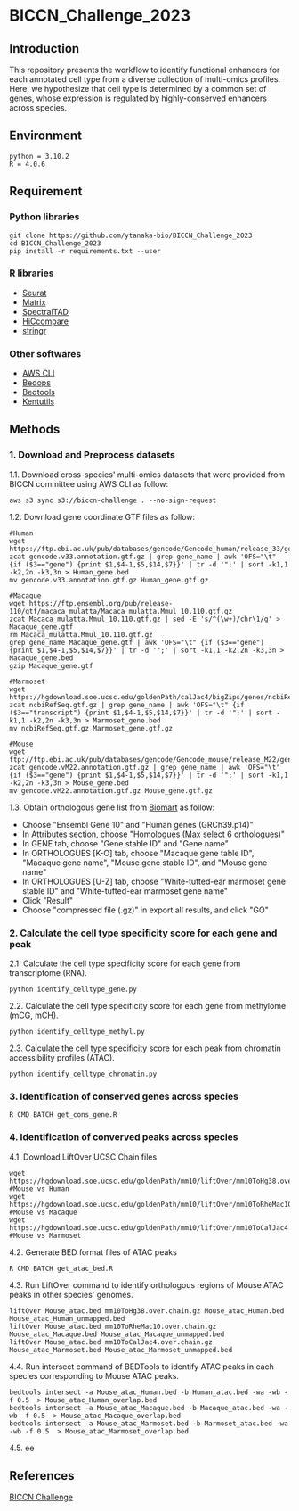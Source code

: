 # BICCN_Challenge_2023
## Introduction
This repository presents the workflow to identify functional enhancers for each annotated cell type from a diverse collection of multi-omics profiles. Here, we hypothesize that cell type is determined by a common set of genes, whose expression is regulated by highly-conserved enhancers across species. 

## Environment
```{r eval=FALSE}
python = 3.10.2
R = 4.0.6
```
## Requirement
### Python libraries
```{r eval=FALSE}
git clone https://github.com/ytanaka-bio/BICCN_Challenge_2023
cd BICCN_Challenge_2023
pip install -r requirements.txt --user
```
### R libraries
- [Seurat](https://satijalab.org/seurat/)
- [Matrix](https://cran.r-project.org/web/packages/Matrix/index.html)
- [SpectralTAD](https://bioconductor.org/packages/release/bioc/html/SpectralTAD.html)
- [HiCcompare](https://www.bioconductor.org/packages/release/bioc/html/HiCcompare.html)
- [stringr](https://cran.r-project.org/web/packages/stringr/vignettes/stringr.html)

### Other softwares
- [AWS CLI](https://aws.amazon.com/jp/cli/)
- [Bedops](https://bedops.readthedocs.io/)
- [Bedtools](https://bedtools.readthedocs.io/en/latest/)
- [Kentutils](https://hgdownload.soe.ucsc.edu/downloads.html#utilities_downloads)

## Methods
### 1. Download and Preprocess datasets
1.1. Download cross-species' multi-omics datasets that were provided from BICCN committee using AWS CLI as follow:
```{r eval=FALSE}
aws s3 sync s3://biccn-challenge . --no-sign-request
```

1.2. Download gene coordinate GTF files as follow:
```{r eval=FALSE}
#Human
wget https://ftp.ebi.ac.uk/pub/databases/gencode/Gencode_human/release_33/gencode.v33.annotation.gtf.gz
zcat gencode.v33.annotation.gtf.gz | grep gene_name | awk 'OFS="\t" {if ($3=="gene") {print $1,$4-1,$5,$14,$7}}' | tr -d '";' | sort -k1,1 -k2,2n -k3,3n > Human_gene.bed
mv gencode.v33.annotation.gtf.gz Human_gene.gtf.gz

#Macaque
wget https://ftp.ensembl.org/pub/release-110/gtf/macaca_mulatta/Macaca_mulatta.Mmul_10.110.gtf.gz
zcat Macaca_mulatta.Mmul_10.110.gtf.gz | sed -E 's/^(\w+)/chr\1/g' > Macaque_gene.gtf
rm Macaca_mulatta.Mmul_10.110.gtf.gz
grep gene_name Macaque_gene.gtf | awk 'OFS="\t" {if ($3=="gene") {print $1,$4-1,$5,$14,$7}}' | tr -d '";' | sort -k1,1 -k2,2n -k3,3n > Macaque_gene.bed
gzip Macaque_gene.gtf 

#Marmoset
wget https://hgdownload.soe.ucsc.edu/goldenPath/calJac4/bigZips/genes/ncbiRefSeq.gtf.gz
zcat ncbiRefSeq.gtf.gz | grep gene_name | awk 'OFS="\t" {if ($3=="transcript") {print $1,$4-1,$5,$14,$7}}' | tr -d '";' | sort -k1,1 -k2,2n -k3,3n > Marmoset_gene.bed
mv ncbiRefSeq.gtf.gz Marmoset_gene.gtf.gz

#Mouse
wget ftp://ftp.ebi.ac.uk/pub/databases/gencode/Gencode_mouse/release_M22/gencode.vM22.annotation.gtf.gz
zcat gencode.vM22.annotation.gtf.gz | grep gene_name | awk 'OFS="\t" {if ($3=="gene") {print $1,$4-1,$5,$14,$7}}' | tr -d '";' | sort -k1,1 -k2,2n -k3,3n > Mouse_gene.bed
mv gencode.vM22.annotation.gtf.gz Mouse_gene.gtf.gz
```

1.3. Obtain orthologous gene list from [Biomart](http://useast.ensembl.org/biomart/martview) as follow:
- Choose "Ensembl Gene 10" and "Human genes (GRCh39.p14)"
- In Attributes section, choose "Homologues (Max select 6 orthologues)"
- In GENE tab, choose "Gene stable ID" and "Gene name"
- In ORTHOLOGUES [K-O] tab, choose "Macaque gene table ID", "Macaque gene name", "Mouse gene stable ID", and "Mouse gene name"
- In ORTHOLOGUES [U-Z] tab, choose "White-tufted-ear marmoset gene stable ID" and "White-tufted-ear marmoset gene name"
- Click "Result"
- Choose "compressed file (.gz)" in export all results, and click "GO"

### 2. Calculate the cell type specificity score for each gene and peak
2.1. Calculate the cell type specificity score for each gene from transcriptome (RNA).
```{r eval=FALSE}
python identify_celltype_gene.py
```
2.2. Calculate the cell type specificity score for each gene from methylome (mCG, mCH).
```{r eval=FALSE}
python identify_celltype_methyl.py
```
2.3. Calculate the cell type specificity score for each peak from chromatin accessibility profiles (ATAC).
```{r eval=FALSE}
python identify_celltype_chromatin.py
```
### 3. Identification of conserved genes across species
```{r eval=FALSE}
R CMD BATCH get_cons_gene.R
```

### 4. Identification of converved peaks across species
4.1. Download LiftOver UCSC Chain files
```{r eval=FALSE}
wget https://hgdownload.soe.ucsc.edu/goldenPath/mm10/liftOver/mm10ToHg38.over.chain.gz       #Mouse vs Human
wget https://hgdownload.soe.ucsc.edu/goldenPath/mm10/liftOver/mm10ToRheMac10.over.chain.gz   #Mouse vs Macaque
wget https://hgdownload.soe.ucsc.edu/goldenPath/mm10/liftOver/mm10ToCalJac4.over.chain.gz    #Mouse vs Marmoset
```
4.2. Generate BED format files of ATAC peaks
```{r eval=FALSE}
R CMD BATCH get_atac_bed.R
```
4.3. Run LiftOver command to identify orthologous regions of Mouse ATAC peaks in other species' genomes.
```{r eval=FALSE}
liftOver Mouse_atac.bed mm10ToHg38.over.chain.gz Mouse_atac_Human.bed Mouse_atac_Human_unmapped.bed
liftOver Mouse_atac.bed mm10ToRheMac10.over.chain.gz Mouse_atac_Macaque.bed Mouse_atac_Macaque_unmapped.bed
liftOver Mouse_atac.bed mm10ToCalJac4.over.chain.gz Mouse_atac_Marmoset.bed Mouse_atac_Marmoset_unmapped.bed
```
4.4. Run intersect command of BEDTools to identify ATAC peaks in each species corresponding to Mouse ATAC peaks. 
```{r eval=FALSE}
bedtools intersect -a Mouse_atac_Human.bed -b Human_atac.bed -wa -wb -f 0.5  > Mouse_atac_Human_overlap.bed
bedtools intersect -a Mouse_atac_Macaque.bed -b Macaque_atac.bed -wa -wb -f 0.5  > Mouse_atac_Macaque_overlap.bed
bedtools intersect -a Mouse_atac_Marmoset.bed -b Marmoset_atac.bed -wa -wb -f 0.5  > Mouse_atac_Marmoset_overlap.bed
```
4.5. ee
## References
[BICCN Challenge](https://biccnchallenge.org/)

